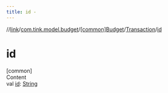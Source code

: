 ```yaml
---
title: id -
---
```

//[link](../../../index.md)/[com.tink.model.budget](../../index.md)/[[common]Budget](../index.md)/[Transaction](index.md)/[id](id.md)



# id  
[common]  
Content  
val [id](id.md): [String](https://kotlinlang.org/api/latest/jvm/stdlib/kotlin/-string/index.html)  




